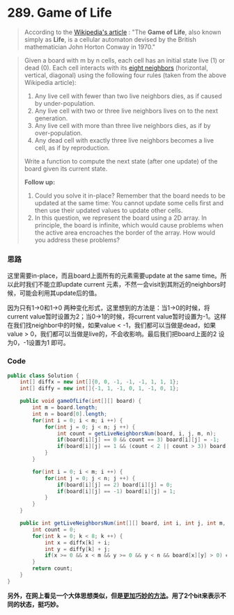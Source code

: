 # 289. Game of Life

> According to the [Wikipedia's article](https://en.wikipedia.org/wiki/Conway's_Game_of_Life) : "The **Game of Life**, also known simply as **Life**, is a cellular automaton devised by the British mathematician John Horton Conway in 1970."

> Given a board with m by n cells, each cell has an initial state live \(1\) or dead \(0\). Each cell interacts with its [eight neighbors](https://en.wikipedia.org/wiki/Moore_neighborhood) \(horizontal, vertical, diagonal\) using the following four rules \(taken from the above Wikipedia article\):
>
> 1. Any live cell with fewer than two live neighbors dies, as if caused by under-population.
> 2. Any live cell with two or three live neighbors lives on to the next generation.
> 3. Any live cell with more than three live neighbors dies, as if by over-population.
> 4. Any dead cell with exactly three live neighbors becomes a live cell, as if by reproduction.
>
> Write a function to compute the next state \(after one update\) of the board given its current state.
>
> **Follow up:**
>
> 1. Could you solve it in-place? Remember that the board needs to be updated at the same time: You cannot update some cells first and then use their updated values to update other cells.
> 2. In this question, we represent the board using a 2D array. In principle, the board is infinite, which would cause problems when the active area encroaches the border of the array. How would you address these problems?

### 思路

这里需要in-place，而且board上面所有的元素需要update at the same time。所以此时我们不能立即update current 元素，不然一会visit到其附近的neighbors时候，可能会利用其update后的值。

因为只有1-&gt;0和1-&gt;0 两种变化形式，这里想到的方法是：当1-&gt;0的时候，将current value暂时设置为2；当0-&gt;1的时候，将current value暂时设置为-1。这样在我们找neighbor中的时候，如果value &lt; -1，我们都可以当做是dead，如果value &gt; 0，我们都可以当做是live的，不会收影响。最后我们把board上面的2 设为0，-1设置为1 即可。

### Code

```java
public class Solution {
    int[] diffx = new int[]{0, 0, -1, -1, -1, 1, 1, 1};
    int[] diffy = new int[]{-1, 1, -1, 0, 1, -1, 0, 1};

    public void gameOfLife(int[][] board) {
        int m = board.length;
        int n = board[0].length;
        for(int i = 0; i < m; i ++) {
            for(int j = 0; j < n; j ++) {
                int count = getLiveNeighborsNum(board, i, j, m, n);
                if(board[i][j] == 0 && count == 3) board[i][j] = -1;
                if(board[i][j] == 1 && (count < 2 || count > 3)) board[i][j] = 2;
            }
        }

        for(int i = 0; i < m; i ++) {
            for(int j = 0; j < n; j ++) {
                if(board[i][j] == 2) board[i][j] = 0;
                if(board[i][j] == -1) board[i][j] = 1;
            }
        }
    }

    public int getLiveNeighborsNum(int[][] board, int i, int j, int m, int n) {
        int count = 0;
        for(int k = 0; k < 8; k ++) {
            int x = diffx[k] + i;
            int y = diffy[k] + j;
            if(x >= 0 && x < m && y >= 0 && y < n && board[x][y] > 0) count ++;
        }
        return count;
    }
}
```

**另外，在网上看见一个大体思想类似，但是**[**更加巧妙的方法**](https://discuss.leetcode.com/topic/29054/easiest-java-solution-with-explanation)**。用了2个bit来表示不同的状态，挺巧妙。**


